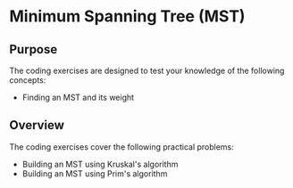 # Minimum Spanning Tree (MST)

## Purpose

The coding exercises are designed to test your knowledge of the following concepts:

* Finding an MST and its weight

## Overview

The coding exercises cover the following practical problems:
* Building an MST using Kruskal's algorithm 
* Building an MST using Prim's algorithm
